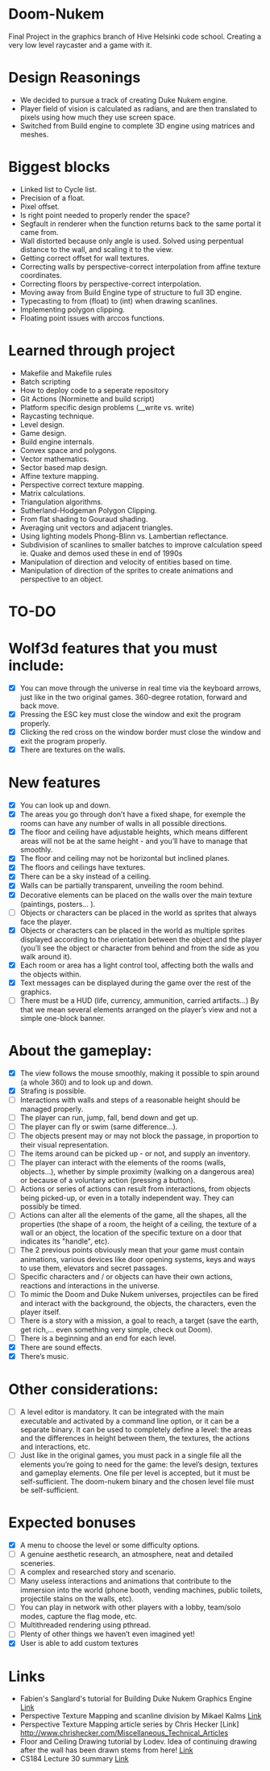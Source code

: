 # Doom-Nukem
Final Project in the graphics branch of Hive Helsinki code school. Creating a very low level raycaster and a game with it.

# Design Reasonings
- We decided to pursue a track of creating Duke Nukem engine.
- Player field of vision is calculated as radians, and are then translated to pixels using how much they use screen space.
- Switched from Build engine to complete 3D engine using matrices and meshes.

# Biggest blocks
- Linked list to Cycle list.
- Precision of a float.
- Pixel offset.
- Is right point needed to properly render the space?
- Segfault in renderer when the function returns back to the same portal it came from.
- Wall distorted because only angle is used. Solved using perpentual distance to the wall, and scaling it to the view.
- Getting correct offset for wall textures.
- Correcting walls by perspective-correct interpolation from affine texture coordinates.
- Correcting floors by perspective-correct interpolation.
- Moving away from Build Engine type of structure to full 3D engine.
- Typecasting to from (float) to (int) when drawing scanlines.
- Implementing polygon clipping.
- Floating point issues with arccos functions.

# Learned through project
- Makefile and Makefile rules
- Batch scripting
- How to deploy code to a seperate repository
- Git Actions (Norminette and build script)
- Platform specific design problems (__write vs. write)
- Raycasting technique.
- Level design.
- Game design.
- Build engine internals.
- Convex space and polygons.
- Vector mathematics.
- Sector based map design.
- Affine texture mapping.
- Perspective correct texture mapping.
- Matrix calculations.
- Triangulation algorithms.
- Sutherland-Hodgeman Polygon Clipping.
- From flat shading to Gouraud shading.
- Averaging unit vectors and adjacent triangles.
- Using lighting models Phong-Blinn vs. Lambertian reflectance.
- Subdivision of scanlines to smaller batches to improve calculation speed ie. Quake and demos used these in end of 1990s
- Manipulation of direction and velocity of entities based on time.
- Manipulation of direction of the sprites to create animations and perspective to an object.

# TO-DO
# Wolf3d features that you must include:
- [x] You can move through the universe in real time via the keyboard arrows, just like in the two original games. 360-degree rotation, forward and back move.
- [x] Pressing the ESC key must close the window and exit the program properly.
- [x] Clicking the red cross on the window border must close the window and exit the program properly.
- [x] There are textures on the walls.

# New features
- [x] You can look up and down.
- [x] The areas you go through don’t have a fixed shape, for exemple the rooms can have any number of walls in all possible directions.
- [x] The floor and ceiling have adjustable heights, which means different areas will not be at the same height - and you’ll have to manage that smoothly.
- [x] The floor and ceiling may not be horizontal but inclined planes.
- [x] The floors and ceilings have textures.
- [x] There can be a sky instead of a ceiling.
- [x] Walls can be partially transparent, unveiling the room behind.
- [x] Decorative elements can be placed on the walls over the main texture (paintings, posters... ).
- [ ] Objects or characters can be placed in the world as sprites that always face the player.
- [x] Objects or characters can be placed in the world as multiple sprites displayed according to the orientation between the object and the player (you’ll see the object or character from behind and from the side as you walk around it).
- [x] Each room or area has a light control tool, affecting both the walls and the objects
within.
- [x] Text messages can be displayed during the game over the rest of the graphics.
- [ ] There must be a HUD (life, currency, ammunition, carried artifacts...) By that we mean several elements arranged on the player’s view and not a simple one-block banner.

# About the gameplay:
- [x] The view follows the mouse smoothly, making it possible to spin around (a whole 360) and to look up and down.
- [x] Strafing is possible.
- [ ] Interactions with walls and steps of a reasonable height should be managed properly.
- [ ] The player can run, jump, fall, bend down and get up.
- [ ] The player can fly or swim (same difference...).
- [ ] The objects present may or may not block the passage, in proportion to their visual representation.
- [ ] The items around can be picked up - or not, and supply an inventory.
- [ ] The player can interact with the elements of the rooms (walls, objects...), whether by simple proximity (walking on a dangerous area) or because of a voluntary action (pressing a button).
- [ ] Actions or series of actions can result from interactions, from objects being picked-up, or even in a totally independent way. They can possibly be timed.
- [ ] Actions can alter all the elements of the game, all the shapes, all the properties (the shape of a room, the height of a ceiling, the texture of a wall or an object, the location of the specific texture on a door that indicates its "handle", etc).
- [ ] The 2 previous points obviously mean that your game must contain animations, various devices like door opening systems, keys and ways to use them, elevators and secret passages.
- [ ] Specific characters and / or objects can have their own actions, reactions and interactions in the universe.
- [ ] To mimic the Doom and Duke Nukem universes, projectiles can be fired and interact with the background, the objects, the characters, even the player itself.
- [ ] There is a story with a mission, a goal to reach, a target (save the earth, get rich,... even something very simple, check out Doom).
- [ ] There is a beginning and an end for each level.
- [x] There are sound effects.
- [x] There’s music.

# Other considerations:
- [ ] A level editor is mandatory. It can be integrated with the main executable and activated by a command line option, or it can be a separate binary. It can be used to completely define a level: the areas and the differences in height between them, the textures, the actions and interactions, etc.
- [ ] Just like in the original games, you must pack in a single file all the elements you’re going to need for the game: the level’s design, textures and gameplay elements. One file per level is accepted, but it must be self-sufficient. The doom-nukem binary and the chosen level file must be self-sufficient.

# Expected bonuses
- [x] A menu to choose the level or some difficulty options.
- [ ] A genuine aesthetic research, an atmosphere, neat and detailed sceneries.
- [ ] A complex and researched story and scenario.
- [ ] Many useless interactions and animations that contribute to the immersion into the world (phone booth, vending machines, public toilets, projectile stains on the walls, etc).
- [ ] You can play in network with other players with a lobby, team/solo modes, capture
the flag mode, etc.
- [ ] Multithreaded rendering using pthread.
- [ ] Plenty of other things we haven’t even imagined yet!
- [x] User is able to add custom textures

# Links
- Fabien's Sanglard's tutorial for Building Duke Nukem Graphics Engine [Link](https://fabiensanglard.net/duke3d/build_engine_internals.php)
- Perspective Texture Mapping and scanline division by Mikael Kalms [Link](https://www.lysator.liu.se/~mikaelk/doc/perspectivetexture/)
- Perspective Texture Mapping article series by Chris Hecker [Link] http://www.chrishecker.com/Miscellaneous_Technical_Articles
- Floor and Ceiling Drawing tutorial by Lodev. Idea of continuing drawing after the wall has been drawn stems from here! [Link](https://lodev.org/cgtutor/raycasting2.html)
- CS184 Lecture 30 summary [Link](https://people.eecs.berkeley.edu/~jfc/cs184f98/lec30/lec30.html)

